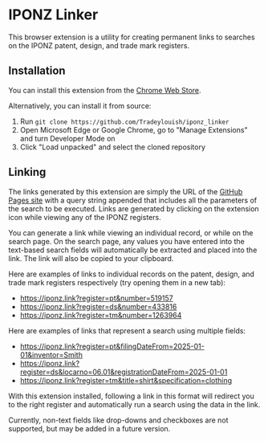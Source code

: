 # IPONZ Linker
This browser extension is a utility for creating permanent links to searches on the IPONZ patent, design, and trade mark registers.

## Installation
You can install this extension from the [Chrome Web Store](https://chromewebstore.google.com/detail/iponz-linker/ekoaiaoikoakfaddefogbojeokkehngk).

Alternatively, you can install it from source:
1. Run ```git clone https://github.com/Tradeylouish/iponz_linker```
2. Open Microsoft Edge or Google Chrome, go to "Manage Extensions" and turn Developer Mode on
3. Click "Load unpacked" and select the cloned repository

## Linking
The links generated by this extension are simply the URL of the [GitHub Pages site](https://iponz.link) with a query string appended that includes all the parameters of the search to be executed. Links are generated by clicking on the extension icon while viewing any of the IPONZ registers.

You can generate a link while viewing an individual record, or while on the search page. On the search page, any values you have entered into the text-based search fields will automatically be extracted and placed into the link. The link will also be copied to your clipboard.

Here are examples of links to individual records on the patent, design, and trade mark registers respectively (try opening them in a new tab):
* https://iponz.link?register=pt&number=519157
* https://iponz.link?register=ds&number=433816
* https://iponz.link?register=tm&number=1263964

Here are examples of links that represent a search using multiple fields:
* https://iponz.link?register=pt&filingDateFrom=2025-01-01&inventor=Smith
* https://iponz.link?register=ds&locarno=06.01&registrationDateFrom=2025-01-01
* https://iponz.link?register=tm&title=shirt&specification=clothing

With this extension installed, following a link in this format will redirect you to the right register and automatically run a search using the data in the link. 

Currently, non-text fields like drop-downs and checkboxes are not supported, but may be added in a future version.

